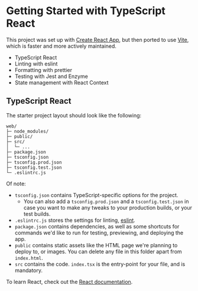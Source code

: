 # Getting Started with TypeScript React

This project was set up with [Create React App](https://github.com/facebook/create-react-app), but then ported to use [Vite](https://vitejs.dev/), which is faster and more actively maintained.

* TypeScript React
* Linting with eslint
* Formatting with prettier
* Testing with Jest and Enzyme
* State management with React Context

## TypeScript React

The starter project layout should look like the following:

```text
web/
├─ node_modules/
├─ public/
├─ src/
│  └─ ...
├─ package.json
├─ tsconfig.json
├─ tsconfig.prod.json
├─ tsconfig.test.json
└─ .eslintrc.js
```

Of note:

* `tsconfig.json` contains TypeScript-specific options for the project.
  * You can also add a `tsconfig.prod.json` and a `tsconfig.test.json` in case you want to make any tweaks to your production builds, or your test builds.
* `.eslintrc.js` stores the settings for linting, [eslint](https://github.com/eslint/eslint).
* `package.json` contains dependencies, as well as some shortcuts for commands we'd like to run for testing, previewing, and deploying the app.
* `public` contains static assets like the HTML page we're planning to deploy to, or images. You can delete any file in this folder apart from `index.html`.
* `src` contains the code. `index.tsx` is the entry-point for your file, and is mandatory.

To learn React, check out the [React documentation](https://reactjs.org/).
